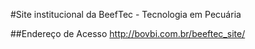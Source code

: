 #Site institucional da BeefTec - Tecnologia em Pecuária


##Endereço de Acesso
http://bovbi.com.br/beeftec_site/ 
